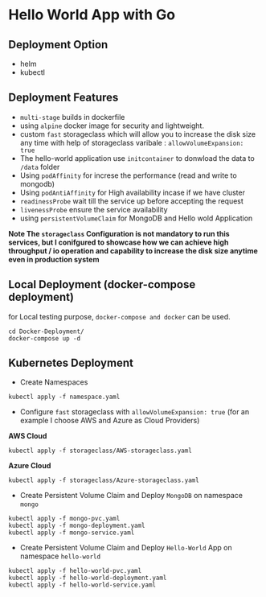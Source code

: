 # Hello World App with Go

## Deployment Option

* helm
* kubectl

## Deployment Features

* `multi-stage` builds in dockerfile
* using `alpine` docker image for security and lightweight.
* custom `fast` storageclass which will allow you to increase the disk size any time with help of storageclass varibale : `allowVolumeExpansion: true`
* The hello-world application use `initcontainer` to donwload the data to `/data` folder
* Using `podAffinity` for increse the performance (read and write to mongodb) 
* Using `podAntiAffinity` for High availability incase if we have cluster
* `readinessProbe` wait till the service up before accepting the request
* `livenessProbe` ensure the service availability
* using `persistentVolumeClaim` for MongoDB and Hello wold Application


**Note The `storageclass` Configuration is not mandatory to run this services, but I conifgured to showcase how we can achieve high throughput / io operation and capability to increase the disk size anytime even in production system**


## Local Deployment (docker-compose deployment)

for Local testing purpose, `docker-compose and docker` can be used.

```
cd Docker-Deployment/
docker-compose up -d
```


## Kubernetes Deployment

* Create Namespaces
```
kubectl apply -f namespace.yaml
```

*  Configure `fast` storageclass with `allowVolumeExpansion: true` (for an example I choose AWS and Azure as Cloud Providers)

**AWS Cloud**
```
kubectl apply -f storageclass/AWS-storageclass.yaml
```

**Azure Cloud**
```
kubectl apply -f storageclass/Azure-storageclass.yaml
```

* Create Persistent Volume Claim and Deploy `MongoDB` on namespace `mongo`
```
kubectl apply -f mongo-pvc.yaml
kubectl apply -f mongo-deployment.yaml
kubectl apply -f mongo-service.yaml
```

* Create Persistent Volume Claim and Deploy `Hello-World` App on namespace `hello-world`
```
kubectl apply -f hello-world-pvc.yaml
kubectl apply -f hello-world-deployment.yaml
kubectl apply -f hello-world-service.yaml
```



